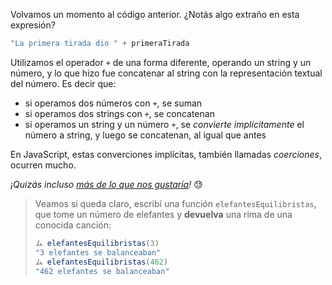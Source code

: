 Volvamos un momento al código anterior. ¿Notás algo extraño en esta expresión?

```javascript
"La primera tirada dio " + primeraTirada
```

Utilizamos el operador `+` de una forma diferente, operando un string y un número, y lo que hizo fue concatenar al string con la representación textual del número. Es decir que:

* si operamos dos números con `+`, se suman
* si operamos dos strings con `+`, se concatenan
* si operamos un string y un número `+`, se _convierte implícitamente_ el número a string, y luego se concatenan, al igual que antes

En JavaScript, estas converciones implícitas, también llamadas _coerciones_, ocurren mucho.

_¡Quizás incluso [más de lo que nos gustaría](https://archive.org/details/wat_destroyallsoftware)!_ :sweat:

> Veamos si queda claro, escribí una función `elefantesEquilibristas`, que tome un número de elefantes y **devuelva** una rima de una conocida canción:
>
> ```javascript
> ム elefantesEquilibristas(3)
> "3 elefantes se balanceaban"
> ム elefantesEquilibristas(462)
> "462 elefantes se balanceaban"
> ```
>